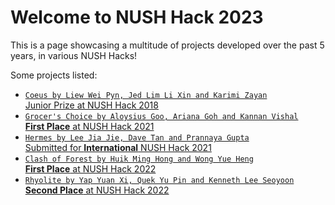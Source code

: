 # Welcome to NUSH Hack 2023

This is a page showcasing a multitude of projects developed over the past 5 years, in various NUSH Hacks!

Some projects listed:
- [`Coeus by Liew Wei Pyn, Jed Lim Li Xin and Karimi Zayan`<br/>Junior Prize at NUSH Hack 2018](https://github.com/NUSH-Hack/Coeus)
- [`Grocer's Choice by Aloysius Goo, Ariana Goh and Kannan Vishal`<br/>**First Place** at NUSH Hack 2021](https://github.com/NUSH-Hack/grocersChoice)
- [`Hermes by Lee Jia Jie, Dave Tan and Prannaya Gupta`<br/>Submitted for **International** NUSH Hack 2021](https://github.com/NUSH-Hack/hermes)
- [`Clash of Forest by Huik Ming Hong and Wong Yue Heng`<br>**First Place** at NUSH Hack 2022](https://github.com/NUSH-Hack/clash-of-forest)
- [`Rhyolite by Yap Yuan Xi, Quek Yu Pin and Kenneth Lee Seoyoon`<br>**Second Place** at NUSH Hack 2022](https://github.com/NUSH-Hack/rhyolite)
